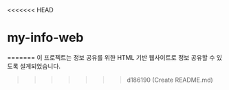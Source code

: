 <<<<<<< HEAD
# my-info-web
=======
이 프로젝트는 정보 공유를 위한 HTML 기반 웹사이트로 정보 공유할 수 있도록 설계되었습니다.
>>>>>>> d186190 (Create README.md)

